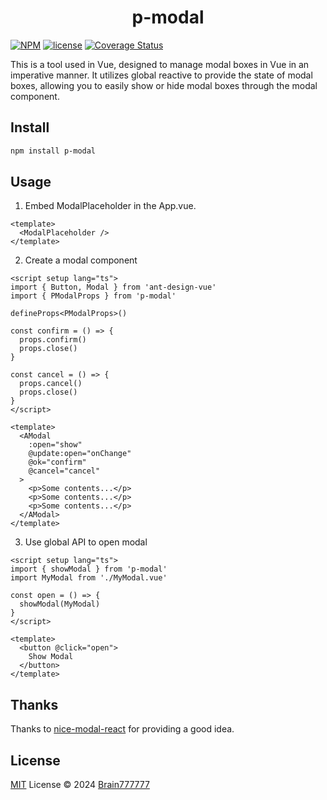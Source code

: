 <h1 align="center">p-modal</h1>

[![NPM](https://img.shields.io/npm/v/p-modal.svg)](https://www.npmjs.com/package/p-modal)
[![license](https://img.shields.io/npm/l/p-modal)](https://github.com/Brain777777/p-modal/blob/main/LICENSE)
[![Coverage Status](https://codecov.io/github/Brain777777/p-modal/graph/badge.svg)](https://codecov.io/github/Brain777777/p-modal)

This is a tool used in Vue, designed to manage modal boxes in Vue in an imperative manner. It utilizes global reactive to provide the state of modal boxes, allowing you to easily show or hide modal boxes through the modal component.

## Install
```bash
npm install p-modal
```

## Usage
1. Embed ModalPlaceholder in the App.vue.
  ```vue
  <template>
    <ModalPlaceholder />
  </template>
  ```
2. Create a modal component
  ```vue
  <script setup lang="ts">
  import { Button, Modal } from 'ant-design-vue'
  import { PModalProps } from 'p-modal'

  defineProps<PModalProps>()

  const confirm = () => {
    props.confirm()
    props.close()
  }

  const cancel = () => {
    props.cancel()
    props.close()
  }
  </script>

  <template>
    <AModal
      :open="show"
      @update:open="onChange"
      @ok="confirm"
      @cancel="cancel"
    >
      <p>Some contents...</p>
      <p>Some contents...</p>
      <p>Some contents...</p>
    </AModal>
  </template>
  ```
3. Use global API to open modal
  ```vue
  <script setup lang="ts">
  import { showModal } from 'p-modal'
  import MyModal from './MyModal.vue'

  const open = () => {
    showModal(MyModal)
  }
  </script>

  <template>
    <button @click="open">
      Show Modal
    </button>
  </template>
  ```

## Thanks

Thanks to [nice-modal-react](https://github.com/eBay/nice-modal-react) for providing a good idea.

## License
[MIT](LICENSE)  License © 2024 [Brain777777](https://github.com/Brain777777)
